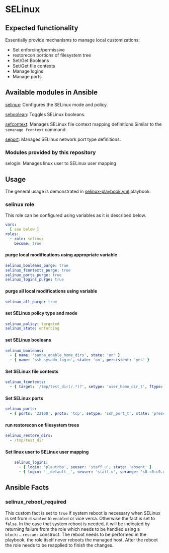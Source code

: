 # SELinux

## Expected functionality

Essentially provide mechanisms to manage local customizations:

* Set enforcing/permissive
* restorecon portions of filesystem tree
* Set/Get Booleans
* Set/Get file contexts
* Manage logins
* Manage ports

## Available modules in Ansible

[selinux](http://docs.ansible.com/ansible/selinux_module.html): Configures the
SELinux mode and policy.

[seboolean](http://docs.ansible.com/ansible/seboolean_module.html): Toggles SELinux booleans.

[sefcontext](http://docs.ansible.com/ansible/sefcontext_module.html): Manages
SELinux file context mapping definitions Similar to the `semanage fcontext`
command.

[seport](http://docs.ansible.com/ansible/seport_module.html): Manages SELinux
network port type definitions.

### Modules provided by this repository

selogin: Manages linux user to SELinux user mapping

## Usage

The general usage is demonstrated in [selinux-playbook.yml](selinux-playbook.yml) playbook.

### selinux role

This role can be configured using variables as it is described below.

```yaml
vars:
  [ see below ]
roles:
  - role: selinux
    become: true
```

#### purge local modifications using appropriate variable

```yaml
selinux_booleans_purge: true
selinux_fcontexts_purge: true
selinux_ports_purge: true
selinux_logins_purge: true
```

#### purge all local modifications using variable

```yaml
selinux_all_purge: true
```

#### set SELinux policy type and mode

```yaml
selinux_policy: targeted
selinux_state: enforcing
```

#### set SELinux booleans

```yaml
selinux_booleans:
  - { name: 'samba_enable_home_dirs', state: 'on' }
  - { name: 'ssh_sysadm_login', state: 'on', persistent: 'yes' }
```

#### Set SELinux file contexts

```yaml
selinux_fcontexts:
  - { target: '/tmp/test_dir(/.*)?', setype: 'user_home_dir_t', ftype: 'd' }
```

#### Set SELinux ports

```yaml
selinux_ports:
  - { ports: '22100', proto: 'tcp', setype: 'ssh_port_t', state: 'present' }
```

#### run restorecon on filesystem trees

```yaml
selinux_restore_dirs:
  - /tmp/test_dir
```

#### Set linux user to SELinux user mapping

```yaml
    selinux_logins:
      - { login: 'plautrba', seuser: 'staff_u', state: 'absent' }
      - { login: '__default__', seuser: 'staff_u', serange: 's0-s0:c0.c1023', state: 'present' }
```

## Ansible Facts

### selinux\_reboot\_required

This custom fact is set to `true` if system reboot is necessary when SELinux is set from `disabled` to `enabled` or vice versa.  Otherwise the fact is set to `false`.  In the case that system reboot is needed, it will be indicated by returning failure from the role which needs to be handled using a `block:`...`rescue:` construct. The reboot needs to be performed in the playbook, the role itself never reboots the managed host. After the reboot the role needs to be reapplied to finish the changes.
